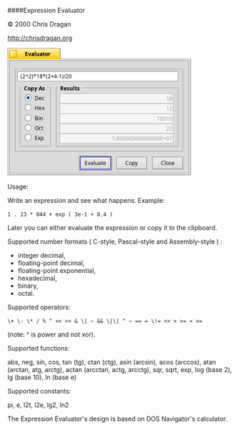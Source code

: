 ####Expression Evaluator 

© 2000 Chris Dragan

http://chrisdragan.org

![Screenshot](Screenshot.png)

Usage:

Write an expression and see what happens.
Example:

	1 . 23 * 044 + exp ( 3e-1 + 0.4 )

Later you can either evaluate the expression or copy it to the clipboard.

Supported number formats ( C-style, Pascal-style and Assembly-style ) :
- integer decimal,
- floating-point decimal,
- floating-point exponential,
- hexadecimal,
- binary,
- octal.

Supported operators:

	\+ \- \* / % ^ << >> & \| ~ && \|\| ^ ~ == = \!= <> > >= < <=

(note: ^ is power and not xor).

Supported functions:

abs, neg, sin, cos, tan (tg), ctan (ctg), asin (arcsin), acos (arccos), atan (arctan, atg, arctg), actan (arcctan, actg, arcctg), sqr, sqrt, exp, log (base 2), lg (base 10), ln (base e)

Supported constants:

pi, e, l2t, l2e, lg2, ln2

The Expression Evaluator's design is based on DOS Navigator's calculator.